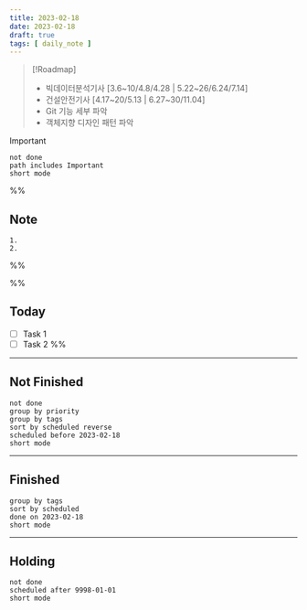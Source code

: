 ```yaml
---
title: 2023-02-18
date: 2023-02-18
draft: true
tags: [ daily_note ]
---
```


> [!Roadmap]
>
> - 빅데이터분석기사 [3.6~10/4.8/4.28 | 5.22~26/6.24/7.14]
> - 건설안전기사 [4.17~20/5.13 | 6.27~30/11.04]
> - Git 기능 세부 파악
> - 객체지향 디자인 패턴 파악

> [!important]
>
> ```tasks
> not done
> path includes Important
> short mode
> ```

%%

## Note

    1. 
    2.

%%

%%

## Today

- [ ] Task 1
- [ ] Task 2 %%

---

## Not Finished

```tasks
not done
group by priority
group by tags
sort by scheduled reverse
scheduled before 2023-02-18
short mode
```

---

## Finished

```tasks
group by tags
sort by scheduled
done on 2023-02-18
short mode
```

---

## Holding

```tasks
not done
scheduled after 9998-01-01
short mode
```

